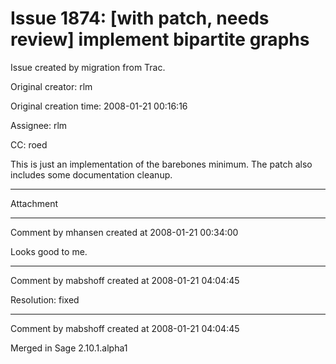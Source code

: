 # Issue 1874: [with patch, needs review] implement bipartite graphs

Issue created by migration from Trac.

Original creator: rlm

Original creation time: 2008-01-21 00:16:16

Assignee: rlm

CC:  roed

This is just an implementation of the barebones minimum. The patch also includes some documentation cleanup.


---

Attachment


---

Comment by mhansen created at 2008-01-21 00:34:00

Looks good to me.


---

Comment by mabshoff created at 2008-01-21 04:04:45

Resolution: fixed


---

Comment by mabshoff created at 2008-01-21 04:04:45

Merged in Sage 2.10.1.alpha1
